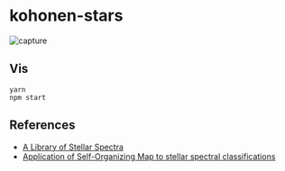 # kohonen-stars

![capture](https://cdn.rawgit.com/seracio/kohonen-stars/master/images/capture5.svg)

## Vis

```
yarn
npm start
```

## References

* [A Library of Stellar Spectra]
* [Application of Self-Organizing Map to stellar spectral classifications]



[A Library of Stellar Spectra]: http://cdsarc.u-strasbg.fr/viz-bin/Cat?III/92#sRM2.1
[Application of Self-Organizing Map to stellar spectral classifications]: https://arxiv.org/pdf/1108.0514v1.pdf

